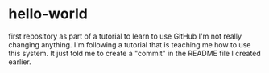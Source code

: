 # hello-world
first repository as part of a tutorial to learn to use GitHub
I'm not really changing anything.  I'm following a tutorial that is teaching me how to use this system.  It just told me to create a "commit" in the README file I created earlier.
